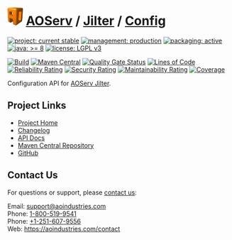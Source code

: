 # [<img src="ao-logo.png" alt="AO Logo" width="35" height="40">](https://github.com/ao-apps) [AOServ](https://aoindustries.com/aoserv/) / [Jilter](https://github.com/ao-apps/aoserv-jilter) / [Config](https://github.com/ao-apps/aoserv-jilter-config)

[![project: current stable](https://aoindustries.com/ao-badges/project-current-stable.svg)](https://aoindustries.com/life-cycle#project-current-stable)
[![management: production](https://aoindustries.com/ao-badges/management-production.svg)](https://aoindustries.com/life-cycle#management-production)
[![packaging: active](https://aoindustries.com/ao-badges/packaging-active.svg)](https://aoindustries.com/life-cycle#packaging-active)  
[![java: &gt;= 8](https://aoindustries.com/ao-badges/java-8.svg)](https://docs.oracle.com/javase/8/)
[![license: LGPL v3](https://aoindustries.com/ao-badges/license-lgpl-3.0.svg)](https://www.gnu.org/licenses/lgpl-3.0)

[![Build](https://github.com/ao-apps/aoserv-jilter-config/workflows/Build/badge.svg?branch=master)](https://github.com/ao-apps/aoserv-jilter-config/actions?query=workflow%3ABuild)
[![Maven Central](https://maven-badges.herokuapp.com/maven-central/com.aoindustries/aoserv-jilter-config/badge.svg)](https://maven-badges.herokuapp.com/maven-central/com.aoindustries/aoserv-jilter-config)
[![Quality Gate Status](https://sonarcloud.io/api/project_badges/measure?branch=master&project=com.aoapps.platform%3Aaoapps-jilter-config&metric=alert_status)](https://sonarcloud.io/dashboard?branch=master&id=com.aoapps.platform%3Aaoapps-jilter-config)
[![Lines of Code](https://sonarcloud.io/api/project_badges/measure?branch=master&project=com.aoapps.platform%3Aaoapps-jilter-config&metric=ncloc)](https://sonarcloud.io/component_measures?branch=master&id=com.aoapps.platform%3Aaoapps-jilter-config&metric=ncloc)  
[![Reliability Rating](https://sonarcloud.io/api/project_badges/measure?branch=master&project=com.aoapps.platform%3Aaoapps-jilter-config&metric=reliability_rating)](https://sonarcloud.io/component_measures?branch=master&id=com.aoapps.platform%3Aaoapps-jilter-config&metric=Reliability)
[![Security Rating](https://sonarcloud.io/api/project_badges/measure?branch=master&project=com.aoapps.platform%3Aaoapps-jilter-config&metric=security_rating)](https://sonarcloud.io/component_measures?branch=master&id=com.aoapps.platform%3Aaoapps-jilter-config&metric=Security)
[![Maintainability Rating](https://sonarcloud.io/api/project_badges/measure?branch=master&project=com.aoapps.platform%3Aaoapps-jilter-config&metric=sqale_rating)](https://sonarcloud.io/component_measures?branch=master&id=com.aoapps.platform%3Aaoapps-jilter-config&metric=Maintainability)
[![Coverage](https://sonarcloud.io/api/project_badges/measure?branch=master&project=com.aoapps.platform%3Aaoapps-jilter-config&metric=coverage)](https://sonarcloud.io/component_measures?branch=master&id=com.aoapps.platform%3Aaoapps-jilter-config&metric=Coverage)

Configuration API for [AOServ Jilter](https://github.com/ao-apps/aoserv-jilter).

## Project Links
* [Project Home](https://aoindustries.com/aoserv/jilter/config/)
* [Changelog](https://aoindustries.com/aoserv/jilter/config/changelog)
* [API Docs](https://aoindustries.com/aoserv/jilter/config/apidocs/)
* [Maven Central Repository](https://central.sonatype.com/search?namespace=com.aoindustries&q=a%3Aaoserv-jilter-config)
* [GitHub](https://github.com/ao-apps/aoserv-jilter-config)

## Contact Us
For questions or support, please [contact us](https://aoindustries.com/contact):

Email: [support@aoindustries.com](mailto:support@aoindustries.com)  
Phone: [1-800-519-9541](tel:1-800-519-9541)  
Phone: [+1-251-607-9556](tel:+1-251-607-9556)  
Web: https://aoindustries.com/contact
